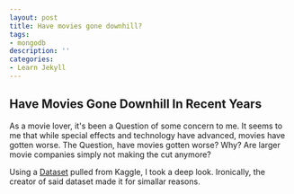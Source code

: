 ```yaml
---
layout: post
title: Have movies gone downhill?
tags:
- mongodb
description: ''
categories:
- Learn Jekyll 
---
```


## Have Movies Gone Downhill In Recent Years

As a movie lover, it's been a Question of some concern to me. It seems to me that while special effects and technology have advanced, movies have gotten worse. The Question, have movies gotten worse? Why? Are larger movie companies simply not making the cut anymore?


Using a <a href="https://www.kaggle.com/danielgrijalvas/movies/data">Dataset</a> pulled from Kaggle, I took a deep look. Ironically, the creator of said dataset made it for simallar reasons.


